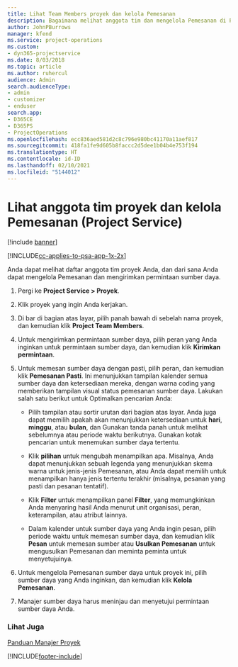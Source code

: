 ```yaml
---
title: Lihat Team Members proyek dan kelola Pemesanan
description: Bagaimana melihat anggota tim dan mengelola Pemesanan di Project Service
author: JohnPBurrows
manager: kfend
ms.service: project-operations
ms.custom:
- dyn365-projectservice
ms.date: 8/03/2018
ms.topic: article
ms.author: ruhercul
audience: Admin
search.audienceType:
- admin
- customizer
- enduser
search.app:
- D365CE
- D365PS
- ProjectOperations
ms.openlocfilehash: ecc836aed581d2c8c796e980bc41170a11aef817
ms.sourcegitcommit: 418fa1fe9d605b8faccc2d5dee1b04b4e753f194
ms.translationtype: HT
ms.contentlocale: id-ID
ms.lasthandoff: 02/10/2021
ms.locfileid: "5144012"
---
```

# <a name="view-project-team-members-and-manage-bookings-project-service"></a>Lihat anggota tim proyek dan kelola Pemesanan (Project Service)

[!include [banner](../includes/psa-now-project-operations.md)]

[!INCLUDE[cc-applies-to-psa-app-1x-2x](../includes/cc-applies-to-psa-app-1x-2x.md)]

Anda dapat melihat daftar anggota tim proyek Anda, dan dari sana Anda dapat mengelola Pemesanan dan mengirimkan permintaan sumber daya.  
  
1.  Pergi ke **Project Service > Proyek**.  
  
2.  Klik proyek yang ingin Anda kerjakan.  
  
3.  Di bar di bagian atas layar, pilih panah bawah di sebelah nama proyek, dan kemudian klik **Project Team Members**.  
  
4.  Untuk mengirimkan permintaan sumber daya, pilih peran yang Anda inginkan untuk permintaan sumber daya, dan kemudian klik **Kirimkan permintaan**.  
  
5.  Untuk memesan sumber daya dengan pasti, pilih peran, dan kemudian klik **Pemesanan Pasti**. Ini menunjukkan tampilan kalender semua sumber daya dan ketersediaan mereka, dengan warna coding yang memberikan tampilan visual status pemesanan sumber daya. Lakukan salah satu berikut untuk Optimalkan pencarian Anda:  
  
    -   Pilih tampilan atau sortir urutan dari bagian atas layar. Anda juga dapat memilih apakah akan menunjukkan ketersediaan untuk **hari**, **minggu**, atau **bulan**, dan Gunakan tanda panah untuk melihat sebelumnya atau periode waktu berikutnya. Gunakan kotak pencarian untuk menemukan sumber daya tertentu.  
  
    -   Klik **pilihan** untuk mengubah menampilkan apa. Misalnya, Anda dapat menunjukkan sebuah legenda yang menunjukkan skema warna untuk jenis-jenis Pemesanan, atau Anda dapat memilih untuk menampilkan hanya jenis tertentu terakhir (misalnya, pesanan yang pasti dan pesanan tentatif).  
  
    -   Klik **Filter** untuk menampilkan panel **Filter**, yang memungkinkan Anda menyaring hasil Anda menurut unit organisasi, peran, keterampilan, atau atribut lainnya.  
  
    -   Dalam kalender untuk sumber daya yang Anda ingin pesan, pilih periode waktu untuk memesan sumber daya, dan kemudian klik **Pesan** untuk memesan sumber atau **Usulkan Pemesanan** untuk mengusulkan Pemesanan dan meminta peminta untuk menyetujuinya.  
  
6.  Untuk mengelola Pemesanan sumber daya untuk proyek ini, pilih sumber daya yang Anda inginkan, dan kemudian klik **Kelola Pemesanan**.  
  
7.  Manajer sumber daya harus meninjau dan menyetujui permintaan sumber daya Anda.  
  
### <a name="see-also"></a>Lihat Juga  
 [Panduan Manajer Proyek](../psa/project-manager-guide.md)


[!INCLUDE[footer-include](../includes/footer-banner.md)]